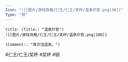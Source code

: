 ```yaml
---
Icon: "![[图片/游戏攻略/仁王/仁王/奖杯/温泉疗愈.png|30]]"
Type: "铜"
---
```

```ad-common-bronze-trophy
title: (Title:: "温泉疗愈")
![[图片/游戏攻略/仁王/仁王/奖杯/温泉疗愈.png|100]]

(Comment:: "首次泡温泉。")
```

#仁王/仁王/奖杯 #奖杯 #铜
